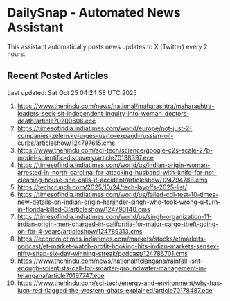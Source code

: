 # DailySnap - Automated News Assistant

This assistant automatically posts news updates to X (Twitter) every 2 hours.

## Recent Posted Articles

Last updated: Sat Oct 25 04:24:58 UTC 2025

1. https://www.thehindu.com/news/national/maharashtra/maharashtra-leaders-seek-sit-independent-inquiry-into-woman-doctors-death/article70200606.ece
2. https://timesofindia.indiatimes.com/world/europe/not-just-2-companies-zelensky-urges-us-to-expand-russian-oil-curbs/articleshow/124797615.cms
3. https://www.thehindu.com/sci-tech/science/google-c2s-scale-27b-model-scientific-discovery/article70198397.ece
4. https://timesofindia.indiatimes.com/world/us/indian-origin-woman-arrested-in-north-carolina-for-attacking-husband-with-knife-for-not-cleaning-house-she-calls-it-accident/articleshow/124794788.cms
5. https://techcrunch.com/2025/10/24/tech-layoffs-2025-list/
6. https://timesofindia.indiatimes.com/world/us/failed-cdl-test-10-times-new-details-on-indian-origin-harjinder-singh-who-took-wrong-u-turn-in-florida-killed-3/articleshow/124790140.cms
7. https://timesofindia.indiatimes.com/world/us/singh-organization-11-indian-origin-men-charged-in-california-for-major-cargo-theft-going-on-for-4-years/articleshow/124789313.cms
8. https://economictimes.indiatimes.com/markets/stocks/etmarkets-podcast/et-market-watch-profit-booking-hits-indian-markets-sensex-nifty-snap-six-day-winning-streak/podcast/124786701.cms
9. https://www.thehindu.com/news/national/telangana/rainfall-isnt-enough-scientists-call-for-smarter-groundwater-management-in-telangana/article70197747.ece
10. https://www.thehindu.com/sci-tech/energy-and-environment/why-has-iucn-red-flagged-the-western-ghats-explained/article70178487.ece
